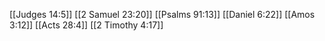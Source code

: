 [[Judges 14:5]]
[[2 Samuel 23:20]]
[[Psalms 91:13]]
[[Daniel 6:22]]
[[Amos 3:12]]
[[Acts 28:4]]
[[2 Timothy 4:17]]
